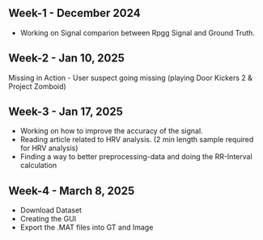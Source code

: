 ## Week-1 - December 2024

- Working on Signal comparion between Rpgg Signal and Ground Truth.

## Week-2 - Jan 10, 2025

Missing in Action - User suspect going missing (playing Door Kickers 2 & Project Zomboid)

## Week-3 - Jan 17, 2025

- Working on how to improve the accuracy of the signal.
- Reading article related to HRV analysis. (2 min length sample required for HRV analysis)
- Finding a way to better preprocessing-data and doing the RR-Interval calculation

## Week-4 - March 8, 2025

- Download Dataset
- Creating the GUI
- Export the .MAT files into GT and Image
